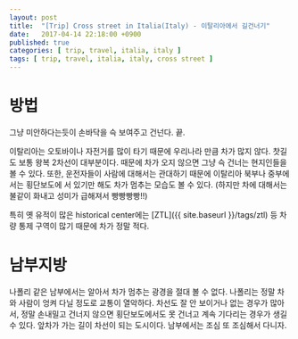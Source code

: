 ```yaml
---
layout: post
title:  "[Trip] Cross street in Italia(Italy) - 이탈리아에서 길건너기"
date:   2017-04-14 22:18:00 +0900
published: true
categories: [ trip, travel, italia, italy ]
tags: [ trip, travel, italia, italy, cross street ]
---
```


# 방법

그냥 미안하다는듯이 손바닥을 슥 보여주고 건넌다. 끝.

이탈리아는 오토바이나 자전거를 많이 타기 때문에 우리나라 만큼 차가 많지 않다. 찻길도 보통 왕복 2차선이 대부분이다. 때문에 차가 오지 않으면 그냥 슥 건너는 현지인들을 볼 수 있다. 또한, 운전자들이 사람에 대해서는 관대하기 때문에 이탈리아 북부나 중부에서는 횡단보도에 서 있기만 해도 차가 멈추는 모습도 볼 수 있다. (하지만 차에 대해서는 불같이 화내고 성미가 급해져서 빵빵빵빵!!)

특히 옛 유적이 많은 historical center에는 [ZTL]({{ site.baseurl }}/tags/ztl) 등 차량 통제 구역이 많기 때문에 차가 정말 적다.

# 남부지방

나폴리 같은 남부에서는 알아서 차가 멈추는 광경을 절대 볼 수 없다. 나폴리는 정말 차와 사람이 엉켜 다닐 정도로 교통이 열악하다. 차선도 잘 안 보이거나 없는 경우가 많아서, 정말 손내밀고 건너지 않으면 횡단보도에서도 못 건너고 계속 기다리는 경우가 생길 수 있다. 앞차가 가는 길이 차선이 되는 도시이다. 남부에서는 조심 또 조심해서 다니자.
